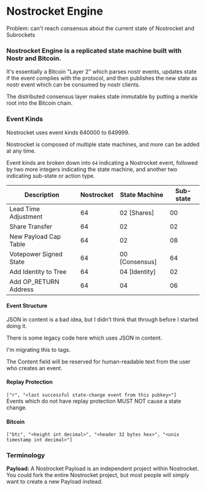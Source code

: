# Nostrocket Engine
Problem: can't reach consensus about the current state of Nostrocket and Subrockets

### Nostrocket Engine is a replicated state machine built with Nostr and Bitcoin.

It's essentially a Bitcoin "Layer 2" which parses nostr events, updates state if the event complies with the protocol, and then publishes the new state as nostr event which can be consumed by nostr clients.

The distributed consensus layer makes state immutable by putting a merkle root into the Bitcoin chain.

### Event Kinds
Nostrocket uses event kinds 640000 to 649999.

Nostrocket is composed of multiple state machines, and more can be added at any time.

Event kinds are broken down into `64` indicating a Nostrocket event, followed by two more integers indicating the state machine, and another two indicating sub-state or action type.


| Description | Nostrocket  | State Machine | Sub-state |
| ------------- | ------------- | ------------- | ------------- |
| Lead Time Adjustment | 64  | 02 [Shares]  | 00 |
| Share Transfer | 64  | 02  | 02 |
| New Payload Cap Table | 64  | 02  | 08 |
| Votepower Signed State | 64  | 00 [Consensus]  | 64 |
| Add Identity to Tree | 64  | 04 [Identity]  | 02 |
| Add OP_RETURN Address | 64  | 04 | 06 |

#### Event Structure
JSON in content is a bad idea, but I didn't think that through before I started doing it.

There is some legacy code here which uses JSON in content.

I'm migrating this to tags.

The Content field will be reserved for human-readable text from the user who creates an event.

#### Replay Protection
`["r", "<last successful state-change event from this pubkey>"]`   
Events which do not have replay protection MUST NOT cause a state change.

#### Bitcoin 
`["btc", "<height int decimal>", "<header 32 bytes hex>", "<unix timestamp int decimal>"]`


### Terminology
**Payload:** A Nostrocket Payload is an independent project within Nostrocket. You could fork the entire Nostrocket project, but most people will simply want to create a new Payload instead. 
